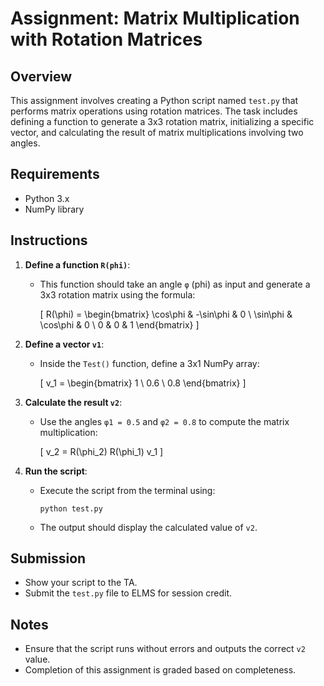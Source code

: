 
# Assignment: Matrix Multiplication with Rotation Matrices

## Overview

This assignment involves creating a Python script named `test.py` that performs matrix operations using rotation matrices. The task includes defining a function to generate a 3x3 rotation matrix, initializing a specific vector, and calculating the result of matrix multiplications involving two angles.

## Requirements

- Python 3.x
- NumPy library

## Instructions

1. **Define a function `R(phi)`**:
   - This function should take an angle `φ` (phi) as input and generate a 3x3 rotation matrix using the formula:

     \[
     R(\phi) = 
     \begin{bmatrix}
     \cos\phi & -\sin\phi & 0 \\
     \sin\phi & \cos\phi & 0 \\
     0 & 0 & 1
     \end{bmatrix}
     \]

2. **Define a vector `v1`**:
   - Inside the `Test()` function, define a 3x1 NumPy array:

     \[
     v_1 = 
     \begin{bmatrix}
     1 \\
     0.6 \\
     0.8
     \end{bmatrix}
     \]

3. **Calculate the result `v2`**:
   - Use the angles `φ1 = 0.5` and `φ2 = 0.8` to compute the matrix multiplication:

     \[
     v_2 = R(\phi_2) R(\phi_1) v_1
     \]

4. **Run the script**:
   - Execute the script from the terminal using:

     ```
     python test.py
     ```

   - The output should display the calculated value of `v2`.

## Submission

- Show your script to the TA.
- Submit the `test.py` file to ELMS for session credit.

## Notes

- Ensure that the script runs without errors and outputs the correct `v2` value.
- Completion of this assignment is graded based on completeness.
